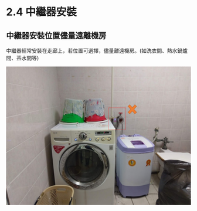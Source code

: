 # 2.4 中繼器安裝

## 中繼器安裝位置儘量遠離機房

中繼器經常安裝在走廊上，若位置可選擇，儘量離遠機房。\(如洗衣間、熱水鍋爐間、茶水間等\)

![](../../.gitbook/assets/zhong-ji-qi-yuan-li-ji-fang.png)

## 

